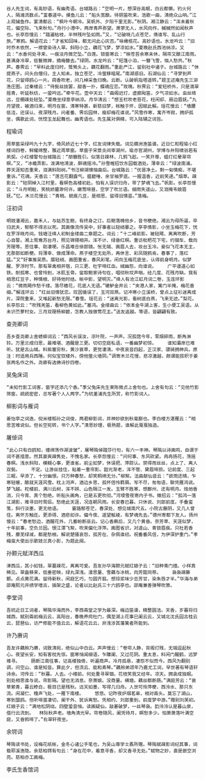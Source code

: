 <!-- { "loadSidebar": true } -->
    谷人先生词，有高妙语，有幽秀语。台城路云：“空明一片。想深谷高眠，白云都懒。钓火何人，隔滩流数点。”富春道中。摸鱼儿云：“船头宽酿。待铜笛吹来，浩歌一曲，清绝众山响。”江上观捕鱼作。宴清都云：“枫叶今朝冷。吴帆外、夕阳千里无影。”秋阴。湘江静云：“浑未着秋花，偏空际、飞来秋句。”舟行小港中，两岸青芦弥望。萧寥无人，水风向作，槭槭然如闻秋声也。长亭怨慢云：“踏遍枯枝，半林残叶坠如雨。”又，“记破晓几点苍茫，倩谁写、乱山行旅。”寒鸦。解语花云：“才省知回味，都无问此心灰否。”咏橄榄花。高妙语也。水龙吟云：“旧时乔木依然，一襟曾染诗人翠。斜阳小立，藕花飞梦，梦凉如水。”夏晚赵氏西池纳凉。又云：“水香何处寻来，一痕淡月微茫坠。”白莲。锁窗寒云：“映苍苔余寒未休，隔帘又酿江南雨。甚满身冷翠，低鬟微亸，摘梅簪去。”绿阴。水龙吟云：“短篷小泊，一簪飞雪，恼人愁共。”秋芦。春霁云：“早料此度归时，鹭鸶头上，藕花翻雨。”重赴严江，留别社中诸子。台城路云：“休提燕子。问头白僧归，主人知未。独立苍茫，冷萤移暗尾。”南湖惑旧。石湖仙云：“寻梦到芦花，只留得鸥心一片。莼香吹老，问几棹采鱼归晚。云断。认破帆指塔遥转。”题王述庵先生三泖渔庄图。过秦楼云：“待鬓丝拢罢，甜香一扑，蝶魂应恋。”玫瑰。秋霁云：“爱短桥外，只是滴翠摇青，听延秋纺，一蛩吟远。”牵牛花。壶中天云：“曲阁迟灯，虚廊飐笛，夕气凉如水。虫丝络远，豆棚疎处轻坠。”夏晚坐绿意亭纳凉。月华清云：“想玉栏吹老苔花，枉闲却、扇边眉妩。”九月望夜，被酒归来，明月在窗，清寒特甚，新慈旧梦，枨触于怀，因赋此解。瑶花慢云：“墙腰低冱，还误认、夜深残月。问者番、霁后园林，瘦却梅花谁说。”风雪作寒，寓齐岑寂，拥炉孤坐，偶歌此词，恍惚玉龙起舞也。幽秀语也。先生属对俱精，可入陆辅之词旨。

程瑜词

    周草窗采绿吟九十九字，倚风娇近七十字，红友词律失载。词见蘋洲渔笛谱。近日仁和程瑜小红楼词四卷，鲜耀绵整，雅近周草窗。草窗于宋景炎间宰湖州，瑜亦官湖州，学博与弁阳啸翁若有夙契。小红楼警句台城路云：“朋簪胜引。似落日疎林，几鸦飞趁。一笑开尊，蜡灯红晕翠帘暝。”又，“冰蟾弄影。泼满地清波，醉魂摇冷。”孙雪帷招饮东园载酒处。薄幸云：“绿波南浦。莽天涯知否重来，泪满斜阳树。”书汪柳湖懊恼曲后。台城路云：“优昙净土。剩一匊情痴，不堪重诉。”花魂。天香云：“莲舌花翻露气。揾碧唾、余甘袖罗底。一握温香，近前笑递。”烟草。疎影云：“轻阴棹入江村里，看暝色高楼初赴。怕有人误识归舟，带了梦魂飞去。”帆影。长亭怨慢云：“斗月明粧，笑桃娇靥渺何许。嫩莺啼昼，空学了吹兰语。细雨失遥山，又泪掩韦娘眉妩。”忆。木兰花慢云：“青梢。蜕痕几豆，是相思、留得旧情苗。”落梅。

汪初词

    明妓潘湘云，嘉禾人，与姑苏生鲍，有终身之订。后鲍落魄他乡，音书梗绝。湘云为母所逼，卒归武夫，郁郁不得志以死。其画像流传吴中，好事者以轻绡摹之。亭亭倩影，小坐玉梅花下，恍在罗浮晓月间。钱塘汪绛人初制金缕曲二章题之。词云：“十二峰前影。被轻飔、离离吹断，芳心自警。湘上鸳鸯苏台月，照见锦翎相并。浑不计、绿昏红暝。重访枇杷花下宅，约钿车、载向芳隄等。思往事、助凄哽。乐昌难合徐郎镜。怅无端、画眉人去，妆台玉冷。妾似飞花本无主，无那郎如断梗。将薄幸、做成薄命。燕子楼空无处所，再休言、彩凤随鸦肯。春事了，落红猛。”又“好事推吴质。展轻绡、画图重省，春风彩笔。闲向玉梅花底坐，认得前身明月。似梦醒、罗浮时节。那有翠禽相并宿，只三更、杜宇啼红血。缄幽怨，向谁说。    广平谩道心如铁。耐孤寒、也曾怜到，冰肌玉骨。留取鲍家诗句在，唱彻秋坟声咽。经几度、花残月缺。我有相思红豆子，种情根、好待他时结。帐中影，望明灭。”绛人有沧江虹月词二卷，玉连环影云：“微雨飏作愁千缕。落尽檐花，花底人无语。”辘鲈金井云：“夹港人家，篱门半掩，梅花香细。”解连环云：“红丝旧情犹恋。叹因循误了，玉河双燕。记冲寒小立溪桥，曾点上征衫迷离成片。深院重来，又堆起新愁无限。”春雪。瑶花云：“迷离光影，看树底白燕，飞来无迹。”梨花。长亭怨云：“吹残羌笛，看柳色黄如此。”塞鸿。金缕曲云：“侬本金牛湖上客，生小便工吴语。从未识苎萝村女。三月双隄杨柳碧，怎教人独做莺花主。”送友返越。等语，皆翩翩有致。

查尧卿词

    吾乡查尧卿上舍蟋蟀词云：“西风长误汝，凉叶院，一声声。况孤馆今年，零烟碎雨，断角淋铃。万里兰成归思，最难堪、酒醒是三更。切切空庭私语，一番幽梦初惊。    谁知灞岸已难听。犹是古山城。料紫塞穷秋，黄沙衰草，更觉凄清。中夜哀音四起，正汉家、骠骑拥神兵。原注：时适用兵西陲。何似宝钗楼外，傍他萤火墙阴。”调寄木兰花慢，悲凉激越，颇谓能拔帜于姜张两名作之外。尧卿有选佛诗抄四卷。

吴兔床词

    “未知竹影工词客，窗字还添几个香。”季父兔床先生柬陈微贞上舍句也。上舍有句云：“见他竹影筛窗，疏疏密密，总写著个人人两字。”为杭堇浦先生所赏，称竹影词人。

柳影词与雁词

    姜怡亭之词逸，倪米楼稻孙之词俊，两君柳影词，并神妙欲到秋毫巅也。李白楼方湛雁云：“相思苦难说似。但长空宛转，书个人字。”清思妙理，极熟题，谁解此戛戛独造。

屠倬词

    “此心只有白鸥知，缠绵荡作湖波皱”，屠琴隖倬踏莎行句，有六一丰神。琴隖以诗画鸣，自谓于词不甚措意。然其豪爽疎隽处，不愧名家。长亭怨慢云：“问何事、东风砍紧。冉冉扬花，荡摇春暝。浅水斜阳，模糊心事，更谁省。前尘如梦，休误把、萍踪认。禁得雨丝丝，点上了、离人双鬓。    不定。让游丝挂住，粘着一重帘影。韶光渐老，浑不管、黛眉啼损。记前度、三起三眠，早添了、十分幽恨。只万种春愁，却笑桐绵无分。”柳絮。法曲献仙音云：“欲雨还晴，乍寒轻暖，酿就天涯风雪。枕上河声，酒边乡思，孤怀倍怜羁屑。写不尽，匆匆语，聊凭雁鸿说。    梦飞越。柁楼前、满川云树，浑不辨、山色隔江一发。玉臂不胜寒，想鄜州、还有明月。烛灺香消，只今宵、真个愁绝。听船头画角，已是五更吹彻。”河堧雪夜寄内子书。徵招云：“孤鸿一落江湖影，难寻旧时鸳侣。愁绝此天涯，况连朝风雨。长安春已暮。只休说、刘郎前度。手叠蛮笺，斜行淡墨，更无他语。    霎路郁苍茫，春深处、想见城南尺五。小院古藤阴，又几人曾住。离怀方触迕。更添得、酒悲如许。偏今夜、遥望觚棱，有梦魂先去。”德州寄都下友人。扬州慢云：“春老愁边，酒醒花外，几番盼断巫云。记心香爇后，又几个黄昏。奈芳草、天涯似梦，十年前事，空负兰因。恨江潭飞絮，吹来偏化浮萍。画图省识，对遥山、青锁眉痕。只杜若香残，蘼芜绿减，都是愁根。解说楚骚哀怨，孤芳在、杂佩谁纫。祝番番风信，为伊深护重门。”孝梅龛大使出示歌妓兰真小影，为题此阕。

孙颢元赋洋西瓜

    津西瓜，其小如钱，翠蔓疎花，离离可爱。吾友孙华海颢元赋红娘子云：“旧种青门擅。小样真稀见。翠盎移来，低垂密映，绿丸深浅。漫思量、雪藕与冰桃，向芳筵同荐。    袅袅疎藤颤。点点黄花满。留待新秋，闲庭乞巧，匀圆齐翦。想琼浆味少总芳甘，染朱唇才半。”华海与弟邵庵熙元并绩学嗜古，插架之盛，论者以比赵氏三十六鸥亭也。邵庵兼善弹琴吹箫。

李堂词

    吾杭近日工词者，琴隖华海而外，李西斋堂之学为最深。梅边笛谱，精整圆洁。天香，岁暮将归城西，赋别斋前梅云云，高阳台，春晚养疴杜门，偶至湖上花事已阑云云，又城北沈氏园古桂云云，琵琶仙，访严修能不值云云，解语花云云，非浅涉其藩篱者所能到。

许乃赓词

    吾友许藕舲乃赓，词致清宛，绝似山中白云。声声慢云：“卷帘人静，背阁灯残，无端逗起秋心。夜望长安，知有客枕先惊。窗寒悄闻细语，乍雕阑、又过花阴。重太息，料闲门醒鹤，远梦难寻。    肠断江南往事，记高楼独倚，听遍商声。冷月孤悬，凄怨不似而今。西风为翻别调，问空山、谁是知音。算此夕，但流云、能和素琴。”藕舲弟颂年乃嘉尤工词，早世著有琴语轩诗余。河传云：“秋暮。人去。小楼前。何处重寻翠钿。花枝笑我又经年。凉天。拥衾成独眠。    别处相思谁与说。帘影隔。望也无消息。奈萧娘。没商量。横塘。藕丝都断肠。”满庭芳云：“衰草萦青，暮云糁白，极目已是残秋。远天如墨，写得几归舟。人世可怜萍梗，西泠水、那只东流。闲凝伫、橹声飞处，一雁下南楼。    悠悠。记昨夜炉烟茗串，相对斋头。莫忘了湖山，寒到盟鸥。但听啼螀凄切，阑干外、犹诉离愁。凭相约、刘郎重到，前度梦中游。”赠别刘芙初。红娘子云：“满地松阴绕。四壁蛩音悄。读画疑仙，敲碁破梦，一丝琴袅。韵泠泠认是暮山泉，借行云流到。  林际秋声老。墙角清光早。帘卷随风，阑凭待月，瞑愁多少。怕萧萧落叶满空庭，又昏鸦啼了。”右翠轩夜坐。

余锷词

    琴隖读书处，设梅花纸帐，金冬心诸公手笔也，为吴山尊学士鼒所赠。琴隖赋疎影词纪其事，词载耶溪渔隐。余慈柏锷有句云：“身在花中，着意寻香，却又香寻无处。”赋物之妙，直是嵌空浏亮。慈柏亦工画梅。

李氏生香馆词

